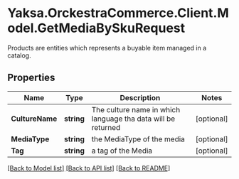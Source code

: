 # Yaksa.OrckestraCommerce.Client.Model.GetMediaBySkuRequest
Products are entities which represents a buyable item managed in a catalog.

## Properties

Name | Type | Description | Notes
------------ | ------------- | ------------- | -------------
**CultureName** | **string** | The culture name in which language tha data will be returned | [optional] 
**MediaType** | **string** | the MediaType of the media | [optional] 
**Tag** | **string** | a tag of the Media | [optional] 

[[Back to Model list]](../README.md#documentation-for-models) [[Back to API list]](../README.md#documentation-for-api-endpoints) [[Back to README]](../README.md)

